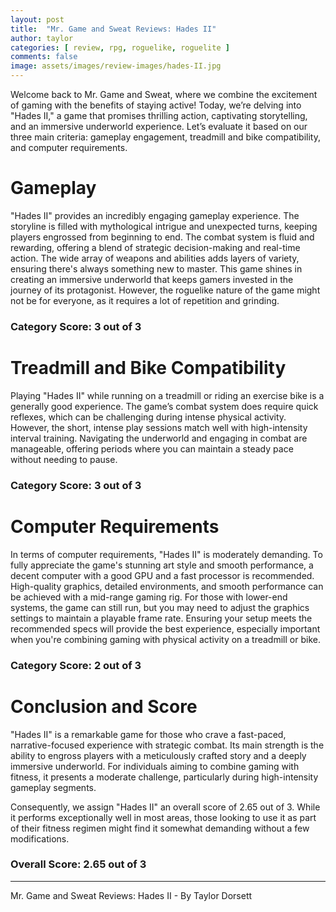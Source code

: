 ```yaml
---
layout: post
title:  "Mr. Game and Sweat Reviews: Hades II"
author: taylor
categories: [ review, rpg, roguelike, roguelite ]
comments: false
image: assets/images/review-images/hades-II.jpg
---
```


Welcome back to Mr. Game and Sweat, where we combine the excitement of gaming with the benefits of staying active! Today, we’re delving into "Hades II," a game that promises thrilling action, captivating storytelling, and an immersive underworld experience. Let’s evaluate it based on our three main criteria: gameplay engagement, treadmill and bike compatibility, and computer requirements.

# Gameplay

"Hades II" provides an incredibly engaging gameplay experience. The storyline is filled with mythological intrigue and unexpected turns, keeping players engrossed from beginning to end. The combat system is fluid and rewarding, offering a blend of strategic decision-making and real-time action. The wide array of weapons and abilities adds layers of variety, ensuring there's always something new to master. This game shines in creating an immersive underworld that keeps gamers invested in the journey of its protagonist. However, the roguelike nature of the game might not be for everyone, as it requires a lot of repetition and grinding.

### Category Score: 3 out of 3

# Treadmill and Bike Compatibility

Playing "Hades II" while running on a treadmill or riding an exercise bike is a generally good experience. The game’s combat system does require quick reflexes, which can be challenging during intense physical activity. However, the short, intense play sessions match well with high-intensity interval training. Navigating the underworld and engaging in combat are manageable, offering periods where you can maintain a steady pace without needing to pause.

### Category Score: 3 out of 3

# Computer Requirements

In terms of computer requirements, "Hades II" is moderately demanding. To fully appreciate the game's stunning art style and smooth performance, a decent computer with a good GPU and a fast processor is recommended. High-quality graphics, detailed environments, and smooth performance can be achieved with a mid-range gaming rig. For those with lower-end systems, the game can still run, but you may need to adjust the graphics settings to maintain a playable frame rate. Ensuring your setup meets the recommended specs will provide the best experience, especially important when you're combining gaming with physical activity on a treadmill or bike.

### Category Score: 2 out of 3

# Conclusion and Score

"Hades II" is a remarkable game for those who crave a fast-paced, narrative-focused experience with strategic combat. Its main strength is the ability to engross players with a meticulously crafted story and a deeply immersive underworld. For individuals aiming to combine gaming with fitness, it presents a moderate challenge, particularly during high-intensity gameplay segments.

Consequently, we assign "Hades II" an overall score of 2.65 out of 3. While it performs exceptionally well in most areas, those looking to use it as part of their fitness regimen might find it somewhat demanding without a few modifications.

### Overall Score: 2.65 out of 3

---

Mr. Game and Sweat Reviews: Hades II - By Taylor Dorsett
